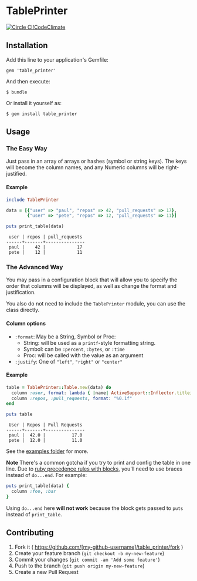 # TablePrinter

[![Circle CI](https://circleci.com/gh/paul/table_printer.svg?style=svg)](https://circleci.com/gh/paul/table_printer)[!CodeClimate](https://d3s6mut3hikguw.cloudfront.net/github/paul/table_printer/badges/gpa.svg)

## Installation

Add this line to your application's Gemfile:

    gem 'table_printer'

And then execute:

    $ bundle

Or install it yourself as:

    $ gem install table_printer

## Usage

### The Easy Way

Just pass in an array of arrays or hashes (symbol or string keys). The keys will become the column names, and any Numeric columns will be right-justified.

#### Example

```ruby
include TablePrinter

data = [{"user" => "paul", "repos" => 42, "pull_requests" => 17},
        {"user" => "pete", "repos" => 12, "pull_requests" => 11}]

puts print_table(data)
```

```
 user | repos | pull_requests
------+-------+---------------
 paul |    42 |            17
 pete |    12 |            11
```

### The Advanced Way

You may pass in a configuration block that will allow you to specify the order that columns will be displayed, as well as change the format and justification.

You also do not need to include the `TablePrinter` module, you can use the class directly.

#### Column options

 * `:format`: May be a String, Symbol or Proc:
   * String: will be used as a `printf`-style formatting string.
   * Symbol: can be `:percent`, `:bytes`, or `:time`
   * Proc: will be called with the value as an argument
 * `:justify`: One of `"left"`, `"right"` or `"center"`


#### Example

```ruby
table = TablePrinter::Table.new(data) do
  column :user, format: lambda { |name| ActiveSupport::Inflector.titleize(name) }
  column :repos, :pull_requests, format: "%0.1f"
end

puts table
```

```
 User | Repos | Pull Requests
------+-------+---------------
 paul |  42.0 |          17.0
 pete |  12.0 |          11.0

```

See the [examples folder](https://github.com/paul/table_printer/tree/master/examples) for more.

**Note** There's a common gotcha if you try to print and config the table in one line. Due to [ruby precedence rules with blocks](http://blog.plataformatec.com.br/2014/07/ruby-blocks-precedence/), you'll need to use braces instead of `do...end`. For example:

```ruby
puts print_table(data) {
  column :foo, :bar
}
```

Using `do...end` here **will not work** because the block gets passed to `puts` instead of `print_table`.


## Contributing

1. Fork it ( https://github.com/[my-github-username]/table_printer/fork )
2. Create your feature branch (`git checkout -b my-new-feature`)
3. Commit your changes (`git commit -am 'Add some feature'`)
4. Push to the branch (`git push origin my-new-feature`)
5. Create a new Pull Request
